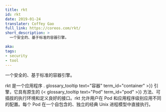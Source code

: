 ```yaml
---
title: rkt
id: rkt
date: 2019-01-24
translater: Coffey Gao
full_link: https://coreos.com/rkt/
short_description: >
  一个安全的、基于标准的容器引擎。

aka: 
tags:
- security
- tool
---
```


<!--
---
title: rkt
id: rkt
date: 2019-01-24
full_link: https://coreos.com/rkt/
short_description: >
  A security-minded, standards-based container engine.

aka: 
tags:
- security
- tool
---
-->

<!--
 A security-minded, standards-based container engine.
-->

 一个安全的、基于标准的容器引擎。

<!--more--> 

<!--
rkt is an application . glossary_tooltip text="container" term_id="container" >}} engine featuring a . glossary_tooltip text="Pod" term_id="pod" >}}-native approach, a pluggable execution environment, and a well-defined surface area. rkt allows users to apply different configurations at both the Pod and application level. Each Pod executes directly in the classic Unix process model, in a self-contained, isolated environment.
-->

rkt 是一个应用程序 . glossary_tooltip text="容器" term_id="container" >}} 引擎，它具有原生的 {< glossary_tooltip text="Pod" term_id="pod" >}} 方法、可插拔的执行环境和定义良好的接口。rkt 允许用户在 Pod 和应用程序级别应用不同的配置。每个 Pod 在一个自包含的、独立的经典 Unix 进程模型中直接执行。